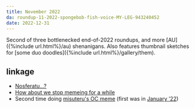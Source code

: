 ```yaml
---
title: November 2022
da: roundup-11-2022-spongebob-fish-voice-MY-LEG-943240452
date: 2022-12-31
---
```

Second of three bottlenecked end-of-2022 roundups, and more [AU]({%include url.html%}/au) shenanigans. Also features thumbnail sketches for [some duo doodles]({%include url.html%}/gallery/them).

## linkage
- <a href="https://www.youtube.com/watch?v=Ykxcdp6-2kE" class="ext">Nosferatu...?</a>
- <a href="https://knowyourmeme.com/memes/why-does-x-call-you-babygirl" class="ext">How about we stop memeing for a while</a>
- Second time doing <a href="https://www.deviantart.com/misuteru/art/OC-Meme-Remix-Blank-616616117" class="ext">misuteru's OC meme</a> (first was in [January ’22](2022-01))